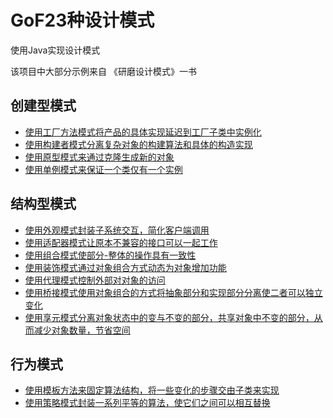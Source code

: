 # GoF23种设计模式
使用Java实现设计模式

该项目中大部分示例来自 《研磨设计模式》一书

## 创建型模式

- [使用工厂方法模式将产品的具体实现延迟到工厂子类中实例化](./factory-method)
- [使用构建者模式分离复杂对象的构建算法和具体的构造实现](./builder)
- [使用原型模式来通过克隆生成新的对象](./prototype)
- [使用单例模式来保证一个类仅有一个实例](./singleton)

## 结构型模式

- [使用外观模式封装子系统交互，简化客户端调用](./facade)
- [使用适配器模式让原本不兼容的接口可以一起工作](./adapter)
- [使用组合模式使部分-整体的操作具有一致性](./composite)
- [使用装饰模式通过对象组合方式动态为对象增加功能](./decorator)
- [使用代理模式控制外部对对象的访问](./proxy)
- [使用桥接模式使用对象组合的方式将抽象部分和实现部分分离使二者可以独立变化](./bridge)
- [使用享元模式分离对象状态中的变与不变的部分，共享对象中不变的部分，从而减少对象数量，节省空间](./flyweight)

## 行为模式

- [使用模板方法来固定算法结构，将一些变化的步骤交由子类来实现](./template-method)
- [使用策略模式封装一系列平等的算法，使它们之间可以相互替换](./strategy)
